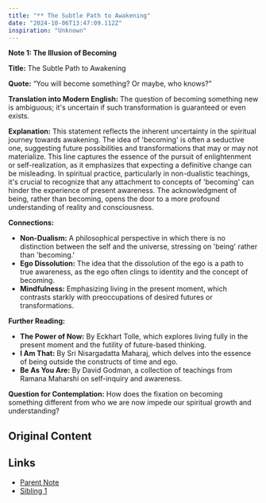 ```yaml
---
title: "** The Subtle Path to Awakening"
date: "2024-10-06T13:47:09.112Z"
inspiration: "Unknown"
---
```



**Note 1: The Illusion of Becoming**

**Title:** The Subtle Path to Awakening

**Quote:** “You will become something? Or maybe, who knows?”

**Translation into Modern English:** The question of becoming something new is ambiguous; it's uncertain if such transformation is guaranteed or even exists.

**Explanation:** This statement reflects the inherent uncertainty in the spiritual journey towards awakening. The idea of 'becoming' is often a seductive one, suggesting future possibilities and transformations that may or may not materialize. This line captures the essence of the pursuit of enlightenment or self-realization, as it emphasizes that expecting a definitive change can be misleading. In spiritual practice, particularly in non-dualistic teachings, it's crucial to recognize that any attachment to concepts of 'becoming' can hinder the experience of present awareness. The acknowledgment of being, rather than becoming, opens the door to a more profound understanding of reality and consciousness.

**Connections:** 
- **Non-Dualism:** A philosophical perspective in which there is no distinction between the self and the universe, stressing on 'being' rather than 'becoming.'
- **Ego Dissolution:** The idea that the dissolution of the ego is a path to true awareness, as the ego often clings to identity and the concept of becoming. 
- **Mindfulness:** Emphasizing living in the present moment, which contrasts starkly with preoccupations of desired futures or transformations.

**Further Reading:** 
- **The Power of Now:** By Eckhart Tolle, which explores living fully in the present moment and the futility of future-based thinking.
- **I Am That:** By Sri Nisargadatta Maharaj, which delves into the essence of being outside the constructs of time and ego.
- **Be As You Are:** By David Godman, a collection of teachings from Ramana Maharshi on self-inquiry and awareness.

**Question for Contemplation:** How does the fixation on becoming something different from who we are now impede our spiritual growth and understanding?

## Original Content



## Links

- [Parent Note](/parent-note.md)
- [Sibling 1](/zettel1.md)
